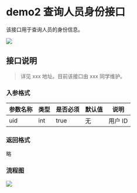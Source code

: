 # demo2 查询人员身份接口

该接口用于查询人员的身份信息。

![](__STATIC_PATH__/logo.jpg)

## 接口说明

> 详见 xxx 地址。目前该接口由 xxx 同学维护。

### 入参格式

| 参数名称 | 类型 | 是否必须 | 默认值 | 说明    |
| -------- | ---- | -------- | ------ | ------- |
| uid      | int  | true     | 无     | 用户 ID |

### 返回格式

略

### 流程图

![](__STATIC_PATH__/sub/workflow.png)
